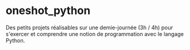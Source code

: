 # oneshot_python
Des petits projets réalisables sur une demie-journée (3h / 4h) pour s'exercer et comprendre une notion de programmation avec le langage Python.
